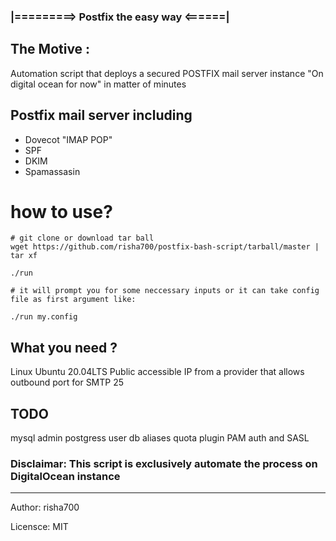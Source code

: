 ### |=========> Postfix the easy way <======|

## The Motive :
Automation script that deploys a secured POSTFIX mail server instance "On digital ocean for now" 
in matter of minutes

## Postfix mail server including
- Dovecot "IMAP POP"
- SPF
- DKIM
- Spamassasin

# how to use?
```
# git clone or download tar ball
wget https://github.com/risha700/postfix-bash-script/tarball/master | tar xf

./run 
 
# it will prompt you for some neccessary inputs or it can take config file as first argument like:
 
./run my.config

```

## What you need ?
Linux Ubuntu 20.04LTS
Public accessible IP from a provider that allows outbound port for SMTP 25 

## TODO
mysql admin
postgress user db aliases
quota plugin
PAM auth and SASL

### Disclaimar: This script is exclusively automate the process on DigitalOcean instance
---
Author: risha700 

Licensce: MIT